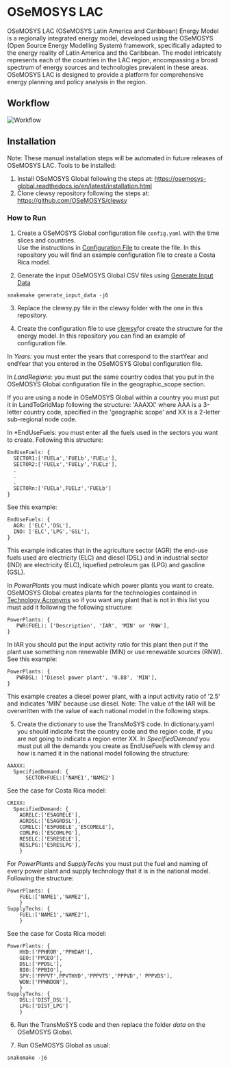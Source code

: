 
# OSeMOSYS LAC

OSeMOSYS LAC (OSeMOSYS Latin America and Caribbean) Energy Model is a regionally integrated energy model, developed using the OSeMOSYS (Open Source Energy Modelling System) framework, specifically adapted to the energy reality of Latin America and the Caribbean. The model intricately represents each of the countries in the LAC region, encompassing a broad spectrum of energy sources and technologies prevalent in these areas. OSeMOSYS LAC is designed to provide a platform for comprehensive energy planning and policy analysis in the region.

## Workflow
![Workflow](https://github.com/EPERLab/OSeMOSYS-LAC/blob/main/Workflow.png)

## Installation
Note: These manual installation steps will be automated in future releases of OSeMOSYS LAC.
Tools to be installed:
1. Install OSeMOSYS Global following the steps at: https://osemosys-global.readthedocs.io/en/latest/installation.html
2. Clone clewsy repository following the steps at: https://github.com/OSeMOSYS/clewsy
### How to Run
1. Create a OSeMOSYS Global configuration file ```config.yaml``` with the time slices and countries.  
Use the instructions in [Configuration File](https://osemosys-global.readthedocs.io/en/latest/getting-started.html#configuration-file) to create the file.
In this repository you will find an example configuration file to create a Costa Rica model.

2. Generate the input OSeMOSYS Global CSV files using  [Generate Input Data](https://osemosys-global.readthedocs.io/en/latest/advanced-functionality.html#generate-template-data)
```
snakemake generate_input_data -j6
```
3. Replace the clewsy.py file in the clewsy folder with the one in this repository.

4. Create the configuration file to use [clewsy](https://github.com/OSeMOSYS/clewsy)for create the structure for the energy model. In this repository you can find an example of configuration file.

In *Years:* you must enter the years that correspond to the startYear and endYear that you entered in the OSeMOSYS Global configuration file.

In *LandRegions*: you must put the same country codes that you put in the OSeMOSYS Global configuration file in the geographic_scope section. 

If you are using a node in OSeMOSYS Global within a country you must put it in LandToGridMap following the structure: 
'AAAXX' where AAA is a 3-letter country code, specified in the 'geographic scope' and XX is a 2-letter sub-regional node code. 

In *EndUseFuels: you must enter all the fuels used in the sectors you want to create. Following this structure:
```
EndUseFuels: {
  SECTOR1:['FUELa','FUELb','FUELc'],
  SECTOR2:['FUELx','FUELy','FUELz'],
  .
  .
  .
  SECTORn:['FUELa',FUELz','FUELb']
}
```
See this example:

```
EndUseFuels: {
  AGR: ['ELC','DSL'],
  IND: ['ELC','LPG','GSL'],
}
```
This example indicates that in the agriculture sector (AGR) the end-use fuels used are electricity (ELC) and diesel (DSL) and in industrial sector (IND) are electricity (ELC), liquefied petroleum gas (LPG) and gasoline (GSL).

In *PowerPlants* you must indicate which power plants you want to create. OSeMOSYS Global creates plants for the technologies contained in [Technology Acronyms](https://osemosys-global.readthedocs.io/en/latest/model-structure.html#technology-acronyms) so if you want any plant that is not in this list you must add it following the following structure:
```
PowerPlants: {
   PWR(FUEL): ['Description', 'IAR', 'MIN' or 'RNW'],
}
```
In IAR you should put the input activity ratio for this plant then put if the plant use something non renewable (MIN) or use renewable sources (RNW).
See this example:
```
PowerPlants: {
   PWRDSL: ['Diesel power plant', '0.88', 'MIN'],
}
```
This example creates a diesel power plant, with a input activity ratio of '2.5' and indicates 'MIN' because use diesel.
Note: The value of the IAR will be overwritten with the value of each national model in the following steps.

5. Create the dictionary to use the TransMoSYS code.
In dictionary.yaml you should indicate first the country code and the region code, if you are not going to indicate a region enter XX.
In *SpecifiedDemand* you must put all the demands you create as EndUseFuels with clewsy and how is named it in the national model following the structure:
```
AAAXX:
  SpecifiedDemand: {
      SECTOR+FUEL:['NAME1','NAME2']
```
See the case for Costa Rica model:
```
CRIXX:
  SpecifiedDemand: {
    AGRELC:['E5AGRELE'],
    AGRDSL:['E5AGRDSL'],
    COMELC:['E5PUBELE','E5COMELE'],
    COMLPG:['E5COMLPG'],
    RESELC:['E5RESELE'],
    RESLPG:['E5RESLPG'],
    }
```
For *PowerPlants* and *SupplyTechs* you must put the fuel and naming of every power plant and supply technology that it is in the national model. Following the structure:
```
PowerPlants: {
    FUEL:['NAME1','NAME2'],
    }
SupplyTechs: {
    FUEL:['NAME1','NAME2'],  
    }
```
See the case for Costa Rica model:
```
PowerPlants: {
    HYD:['PPHROR','PPHDAM'],
    GEO:['PPGEO'],
    DSL:['PPDSL'],
    BIO:['PPBIO'],
    SPV:['PPPVT',PPVTHYD','PPPVTS','PPPVD',' PPPVDS'],
    WON:['PPWNDON'],
    }
SupplyTechs: {
    DSL:['DIST_DSL'],
    LPG:['DIST_LPG']   
    }    
```
6. Run the TransMoSYS code and then replace the folder *data* on the OSeMOSYS Global.

7. Run OSeMOSYS Global as usual:
```
snakemake -j6
```

